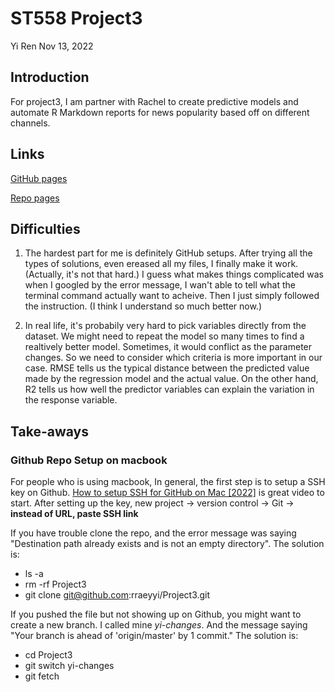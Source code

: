 ST558 Project3
================
Yi Ren
Nov 13, 2022

## Introduction
For project3, I am partner with Rachel to create predictive models and automate R Markdown reports for news popularity based off on different channels.

## Links
[GitHub pages](https://rraeyyi.github.io/Project3)

[Repo pages](https://github.com/rraeyyi/Project3)

## Difficulties
1. The hardest part for me is definitely GitHub setups. After trying all the types of solutions, even ereased all my files, I finally make it work.(Actually, it's not that hard.) I guess what makes things complicated was when I googled by the error message, I wan't able to tell what the terminal command actually want to acheive. Then I just simply followed the instruction. (I think I understand so much better now.)

2. In real life, it's probabily very hard to pick variables directly from the dataset. We might need to repeat the model so many times to find a realtively better model. Sometimes, it would conflict as the parameter changes. So we need to consider which criteria is more important in our case. RMSE tells us the typical distance between the predicted value made by the regression model and the actual value. On the other hand, R2 tells us how well the predictor variables can explain the variation in the response variable.

## Take-aways
### Github Repo Setup on macbook
For people who is using macbook,
In general, the first step is to setup a SSH key on Github. [How to setup SSH for GitHub on Mac [2022]](https://www.youtube.com/watch?v=nZYJKXXMvkM) is great video to start. After setting up the key, new project -> version control -> Git -> **instead of URL, paste SSH link** 

If you have trouble clone the repo, and the error message was saying "Destination path already exists and is not an empty directory". The solution is:
+ ls -a
+ rm -rf Project3
+ git clone git@github.com:rraeyyi/Project3.git

If you pushed the file but not showing up on Github, you might want to create a new branch. I called mine *yi-changes*. And the message saying "Your branch is ahead of 'origin/master' by 1 commit." The solution is:
+ cd Project3
+ git switch yi-changes
+ git fetch



